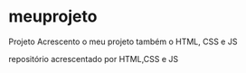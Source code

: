 # meuprojeto
 Projeto 
Acrescento o meu projeto também o HTML, CSS e JS

 repositório acrescentado por HTML,CSS e JS
